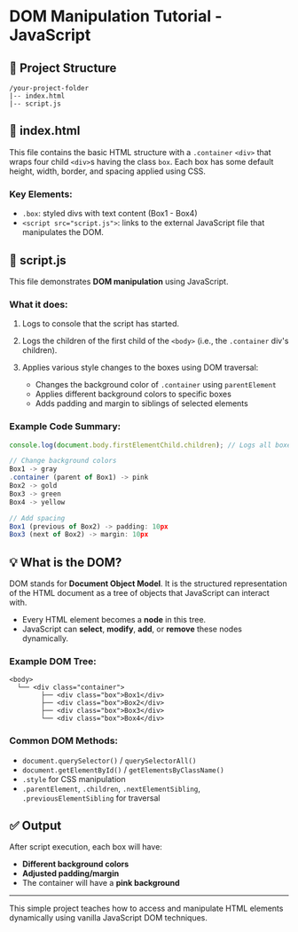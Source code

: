 # DOM Manipulation Tutorial - JavaScript

## 📁 Project Structure

```
/your-project-folder
|-- index.html
|-- script.js
```

## 📄 index.html

This file contains the basic HTML structure with a `.container` `<div>` that wraps four child `<div>`s having the class `box`. Each box has some default height, width, border, and spacing applied using CSS.

### Key Elements:

* `.box`: styled divs with text content (Box1 - Box4)
* `<script src="script.js">`: links to the external JavaScript file that manipulates the DOM.

## 📄 script.js

This file demonstrates **DOM manipulation** using JavaScript.

### What it does:

1. Logs to console that the script has started.
2. Logs the children of the first child of the `<body>` (i.e., the `.container` div's children).
3. Applies various style changes to the boxes using DOM traversal:

   * Changes the background color of `.container` using `parentElement`
   * Applies different background colors to specific boxes
   * Adds padding and margin to siblings of selected elements

### Example Code Summary:

```js
console.log(document.body.firstElementChild.children); // Logs all boxes

// Change background colors
Box1 -> gray
.container (parent of Box1) -> pink
Box2 -> gold
Box3 -> green
Box4 -> yellow

// Add spacing
Box1 (previous of Box2) -> padding: 10px
Box3 (next of Box2) -> margin: 10px
```

## 💡 What is the DOM?

DOM stands for **Document Object Model**.
It is the structured representation of the HTML document as a tree of objects that JavaScript can interact with.

* Every HTML element becomes a **node** in this tree.
* JavaScript can **select**, **modify**, **add**, or **remove** these nodes dynamically.

### Example DOM Tree:

```
<body>
  └── <div class="container">
        ├── <div class="box">Box1</div>
        ├── <div class="box">Box2</div>
        ├── <div class="box">Box3</div>
        └── <div class="box">Box4</div>
```

### Common DOM Methods:

* `document.querySelector()` / `querySelectorAll()`
* `document.getElementById()` / `getElementsByClassName()`
* `.style` for CSS manipulation
* `.parentElement`, `.children`, `.nextElementSibling`, `.previousElementSibling` for traversal

## ✅ Output

After script execution, each box will have:

* **Different background colors**
* **Adjusted padding/margin**
* The container will have a **pink background**

---

This simple project teaches how to access and manipulate HTML elements dynamically using vanilla JavaScript DOM techniques.
